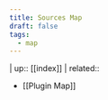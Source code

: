 ```yaml
---
title: Sources Map
draft: false
tags:
  - map
---
```

| up:: [[index]]
| related:: 

- [[Plugin Map]]